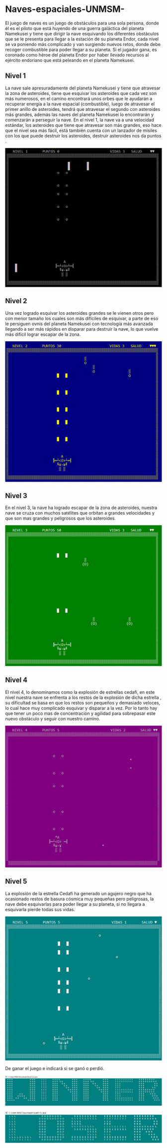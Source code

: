 # Naves-espaciales-UNMSM-
El juego de naves es un juego de obstáculos para una sola persona, donde él es el piloto que está huyendo de una guerra galáctica del planeta Namekusei y tiene que dirigir la nave esquivando los diferentes obstáculos que se le presenta para llegar a la estación de su planeta Endor, cada nivel se va poniendo más complicado y van surgiendo nuevos retos, donde debe recoger combustible para poder llegar a su planeta. Si el jugador gana, es coronado como héroe del planeta Endor por haber llevado recursos al ejército endoriano que está peleando en el planeta Namekusei. 

## Nivel 1
La nave sale apresuradamente del planeta Namekusei y tiene que atravesar la zona de asteroides, tiene que esquivar los asteroides que cada vez son más numerosos, en el camino encontrará unos orbes que le ayudarán a recuperar energía a la nave espacial (combustible), luego de atravesar el primer anillo de asteroides, tendrá que atravesar el segundo con asteroides más grandes, además las naves del planeta Namekusei lo encontrarán y comenzarán a perseguir la nave. En el nivel 1, la nave va a una velocidad estándar, los asteroides que tiene que atravesar son más grandes, eso hace que el nivel sea más fácil, está también cuenta con un lanzador de misiles con los que puede destruir los asteroides, destruir asteroides nos da puntos .

<p align="center">
  <img width="auto" height="auto" src="https://github.com/Marisol-137/Naves-espaciales-UNMSM-FIEE/blob/main/nivel%201%20naves.PNG">
</p>

## Nivel 2
Una vez logrado esquivar los asteroides grandes se le vienen otros pero con menor tamaño los cuales son más difíciles de esquivar, a parte de eso le persiguen ovnis del planeta Namekusei con tecnología más avanzada llegando a ser más rápidos en disparar para destruir la nave, lo que vuelve más difícil lograr escapar de la zona.

<p align="center">
  <img width="auto" height="auto" src="https://github.com/Marisol-137/Naves-espaciales-UNMSM-FIEE/blob/main/nivel%202%20naves.PNG">
</p>

## Nivel 3
En el nivel 3, la nave ha logrado escapar de la zona de asteroides, nuestra nave se cruza con muchos satélites que orbitan a grandes velocidades y que son mas grandes y peligrosos que los asteroides.

<p align="center">
  <img width="auto" height="auto" src="https://github.com/Marisol-137/Naves-espaciales-UNMSM-FIEE/blob/main/Nivel%203%20naves.PNG">
</p>

## Nivel 4
El nivel 4, lo denominamos como la explosión de estrellas cedafi, en este nivel nuestra nave se enfrenta a los restos de la explosión de dicha estrella , su dificultad se basa en que los restos son pequeños y demasiado veloces, lo cual hace muy complicado esquivar y disparar a la vez.
Por lo tanto hay que tener un poco mas de concentración y agilidad para sobrepasar este nuevo obstáculo y seguir con nuestro camino.
<p align="center">
  <img width="auto" height="auto" src="https://github.com/Marisol-137/Naves-espaciales-UNMSM-FIEE/blob/main/nivel%204%20naves.PNG">
</p>

## Nivel 5
La explosión de la estrella Cedafi ha generado un agujero negro que ha ocasionado restos de basura cósmica muy pequeñas pero peligrosas, la nave debe esquivarlas para poder llegar a su planeta, si no llegara a esquivarla pierde todas sus vidas.

<p align="center">
  <img width="auto" height="auto" src="https://github.com/Marisol-137/Naves-espaciales-UNMSM-FIEE/blob/main/nivel%205%20naves.PNG">
</p>

De ganar el juego e indicará si se ganó o perdió.

<p align="center">
  <img width="auto" height="auto" src="https://github.com/Marisol-137/Naves-espaciales-UNMSM-FIEE/blob/main/winner.PNG">
</p>

<p align="center">
  <img width="auto" height="auto" src="https://github.com/Marisol-137/Naves-espaciales-UNMSM-FIEE/blob/main/loser.PNG">
</p>


